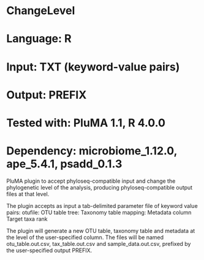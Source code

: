 # ChangeLevel
# Language: R
# Input: TXT (keyword-value pairs)
# Output: PREFIX
# Tested with: PluMA 1.1, R 4.0.0
# Dependency: microbiome_1.12.0, ape_5.4.1, psadd_0.1.3

PluMA plugin to accept phyloseq-compatible input and change
the phylogenetic level of the analysis, producing phyloseq-compatible
output files at that level.

The plugin accepts as input a tab-delimited parameter file of keyword value pairs:
otufile: OTU table
tree: Taxonomy table
mapping: Metadata
column  Target taxa rank

The plugin will generate a new OTU table, taxonomy table and metadata at the level of the user-specified column.  The files will be named otu_table.out.csv, tax_table.out.csv and sample_data.out.csv, prefixed by the user-specified output PREFIX.
